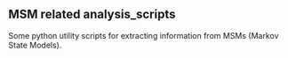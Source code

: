 ## MSM related analysis_scripts
Some python utility scripts for extracting information from MSMs (Markov State Models).
